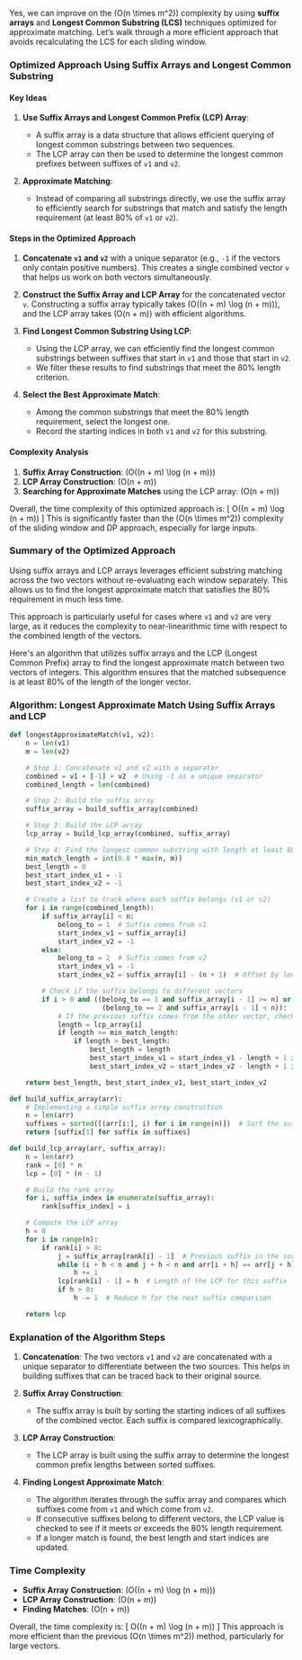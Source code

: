 Yes, we can improve on the \(O(n \times m^2)\) complexity by using **suffix arrays** and **Longest Common Substring (LCS)** techniques optimized for approximate matching. Let’s walk through a more efficient approach that avoids recalculating the LCS for each sliding window.

### Optimized Approach Using Suffix Arrays and Longest Common Substring

#### Key Ideas

1. **Use Suffix Arrays and Longest Common Prefix (LCP) Array**:
   - A suffix array is a data structure that allows efficient querying of longest common substrings between two sequences.
   - The LCP array can then be used to determine the longest common prefixes between suffixes of `v1` and `v2`.

2. **Approximate Matching**:
   - Instead of comparing all substrings directly, we use the suffix array to efficiently search for substrings that match and satisfy the length requirement (at least 80% of `v1` or `v2`).

#### Steps in the Optimized Approach

1. **Concatenate `v1` and `v2`** with a unique separator (e.g., `-1` if the vectors only contain positive numbers). This creates a single combined vector `v` that helps us work on both vectors simultaneously.

2. **Construct the Suffix Array and LCP Array** for the concatenated vector `v`. Constructing a suffix array typically takes \(O((n + m) \log (n + m))\), and the LCP array takes \(O(n + m)\) with efficient algorithms.

3. **Find Longest Common Substring Using LCP**:
   - Using the LCP array, we can efficiently find the longest common substrings between suffixes that start in `v1` and those that start in `v2`.
   - We filter these results to find substrings that meet the 80% length criterion.

4. **Select the Best Approximate Match**:
   - Among the common substrings that meet the 80% length requirement, select the longest one.
   - Record the starting indices in both `v1` and `v2` for this substring.

#### Complexity Analysis

1. **Suffix Array Construction**: \(O((n + m) \log (n + m))\)
2. **LCP Array Construction**: \(O(n + m)\)
3. **Searching for Approximate Matches** using the LCP array: \(O(n + m)\)

Overall, the time complexity of this optimized approach is:
\[
O((n + m) \log (n + m))
\]
This is significantly faster than the \(O(n \times m^2)\) complexity of the sliding window and DP approach, especially for large inputs.

### Summary of the Optimized Approach

Using suffix arrays and LCP arrays leverages efficient substring matching across the two vectors without re-evaluating each window separately. This allows us to find the longest approximate match that satisfies the 80% requirement in much less time. 

This approach is particularly useful for cases where `v1` and `v2` are very large, as it reduces the complexity to near-linearithmic time with respect to the combined length of the vectors.

Here's an algorithm that utilizes suffix arrays and the LCP (Longest Common Prefix) array to find the longest approximate match between two vectors of integers. This algorithm ensures that the matched subsequence is at least 80% of the length of the longer vector.

### Algorithm: Longest Approximate Match Using Suffix Arrays and LCP

```python
def longestApproximateMatch(v1, v2):
    n = len(v1)
    m = len(v2)

    # Step 1: Concatenate v1 and v2 with a separator
    combined = v1 + [-1] + v2  # Using -1 as a unique separator
    combined_length = len(combined)

    # Step 2: Build the suffix array
    suffix_array = build_suffix_array(combined)

    # Step 3: Build the LCP array
    lcp_array = build_lcp_array(combined, suffix_array)

    # Step 4: Find the longest common substring with length at least 80%
    min_match_length = int(0.8 * max(n, m))
    best_length = 0
    best_start_index_v1 = -1
    best_start_index_v2 = -1

    # Create a list to track where each suffix belongs (v1 or v2)
    for i in range(combined_length):
        if suffix_array[i] < n:
            belong_to = 1  # Suffix comes from v1
            start_index_v1 = suffix_array[i]
            start_index_v2 = -1
        else:
            belong_to = 2  # Suffix comes from v2
            start_index_v1 = -1
            start_index_v2 = suffix_array[i] - (n + 1)  # Offset by length of v1 + separator

        # Check if the suffix belongs to different vectors
        if i > 0 and ((belong_to == 1 and suffix_array[i - 1] >= n) or
                       (belong_to == 2 and suffix_array[i - 1] < n)):
            # If the previous suffix comes from the other vector, check LCP
            length = lcp_array[i]
            if length >= min_match_length:
                if length > best_length:
                    best_length = length
                    best_start_index_v1 = start_index_v1 - length + 1 if start_index_v1 != -1 else -1
                    best_start_index_v2 = start_index_v2 - length + 1 if start_index_v2 != -1 else -1

    return best_length, best_start_index_v1, best_start_index_v2

def build_suffix_array(arr):
    # Implementing a simple suffix array construction
    n = len(arr)
    suffixes = sorted([(arr[i:], i) for i in range(n)])  # Sort the suffixes lexicographically
    return [suffix[1] for suffix in suffixes]

def build_lcp_array(arr, suffix_array):
    n = len(arr)
    rank = [0] * n
    lcp = [0] * (n - 1)

    # Build the rank array
    for i, suffix_index in enumerate(suffix_array):
        rank[suffix_index] = i

    # Compute the LCP array
    h = 0
    for i in range(n):
        if rank[i] > 0:
            j = suffix_array[rank[i] - 1]  # Previous suffix in the sorted order
            while (i + h < n and j + h < n and arr[i + h] == arr[j + h]):
                h += 1
            lcp[rank[i] - 1] = h  # Length of the LCP for this suffix
            if h > 0:
                h -= 1  # Reduce h for the next suffix comparison

    return lcp
```

### Explanation of the Algorithm Steps

1. **Concatenation**: The two vectors `v1` and `v2` are concatenated with a unique separator to differentiate between the two sources. This helps in building suffixes that can be traced back to their original source.

2. **Suffix Array Construction**:
   - The suffix array is built by sorting the starting indices of all suffixes of the combined vector. Each suffix is compared lexicographically.

3. **LCP Array Construction**:
   - The LCP array is built using the suffix array to determine the longest common prefix lengths between sorted suffixes.

4. **Finding Longest Approximate Match**:
   - The algorithm iterates through the suffix array and compares which suffixes come from `v1` and which come from `v2`.
   - If consecutive suffixes belong to different vectors, the LCP value is checked to see if it meets or exceeds the 80% length requirement.
   - If a longer match is found, the best length and start indices are updated.

### Time Complexity

- **Suffix Array Construction**: \(O((n + m) \log (n + m))\)
- **LCP Array Construction**: \(O(n + m)\)
- **Finding Matches**: \(O(n + m)\)

Overall, the time complexity is:
\[
O((n + m) \log (n + m))
\]
This approach is more efficient than the previous \(O(n \times m^2)\) method, particularly for large vectors.
